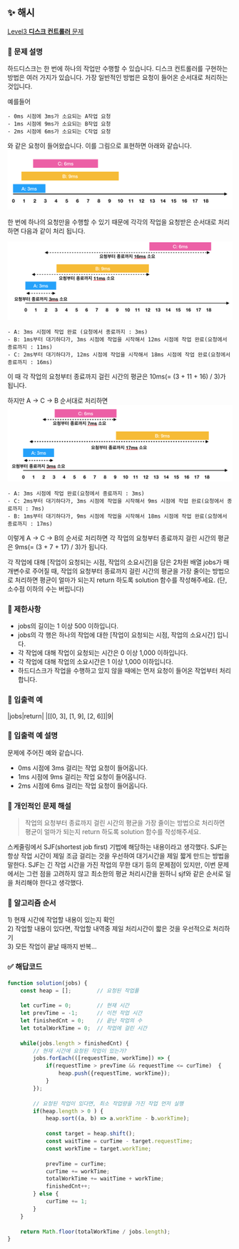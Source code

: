 ## ✨ 해시
[Level3 **디스크 컨트롤러** 문제](https://school.programmers.co.kr/learn/courses/30/lessons/42627) 

### 📘 문제 설명
하드디스크는 한 번에 하나의 작업만 수행할 수 있습니다. 디스크 컨트롤러를 구현하는 방법은 여러 가지가 있습니다. 가장 일반적인 방법은 요청이 들어온 순서대로 처리하는 것입니다.

예를들어
```
- 0ms 시점에 3ms가 소요되는 A작업 요청
- 1ms 시점에 9ms가 소요되는 B작업 요청
- 2ms 시점에 6ms가 소요되는 C작업 요청
```

와 같은 요청이 들어왔습니다. 이를 그림으로 표현하면 아래와 같습니다.
![디스크사진1](./img/img1.png)

한 번에 하나의 요청만을 수행할 수 있기 때문에 각각의 작업을 요청받은 순서대로 처리하면 다음과 같이 처리 됩니다.

![디스크사진1](./img/img2.png)

```
- A: 3ms 시점에 작업 완료 (요청에서 종료까지 : 3ms)
- B: 1ms부터 대기하다가, 3ms 시점에 작업을 시작해서 12ms 시점에 작업 완료(요청에서 종료까지 : 11ms)
- C: 2ms부터 대기하다가, 12ms 시점에 작업을 시작해서 18ms 시점에 작업 완료(요청에서 종료까지 : 16ms)
```
이 때 각 작업의 요청부터 종료까지 걸린 시간의 평균은 10ms(= (3 + 11 + 16) / 3)가 됩니다.

하지만 A → C → B 순서대로 처리하면
![디스크사진1](./img/img3.png)
```
- A: 3ms 시점에 작업 완료(요청에서 종료까지 : 3ms)
- C: 2ms부터 대기하다가, 3ms 시점에 작업을 시작해서 9ms 시점에 작업 완료(요청에서 종료까지 : 7ms)
- B: 1ms부터 대기하다가, 9ms 시점에 작업을 시작해서 18ms 시점에 작업 완료(요청에서 종료까지 : 17ms)
```
이렇게 A → C → B의 순서로 처리하면 각 작업의 요청부터 종료까지 걸린 시간의 평균은 9ms(= (3 + 7 + 17) / 3)가 됩니다.

각 작업에 대해 [작업이 요청되는 시점, 작업의 소요시간]을 담은 2차원 배열 jobs가 매개변수로 주어질 때, 작업의 요청부터 종료까지 걸린 시간의 평균을 가장 줄이는 방법으로 처리하면 평균이 얼마가 되는지 return 하도록 solution 함수를 작성해주세요. (단, 소수점 이하의 수는 버립니다)

### 📕 제한사항
- jobs의 길이는 1 이상 500 이하입니다.
- jobs의 각 행은 하나의 작업에 대한 [작업이 요청되는 시점, 작업의 소요시간] 입니다.
- 각 작업에 대해 작업이 요청되는 시간은 0 이상 1,000 이하입니다.
- 각 작업에 대해 작업의 소요시간은 1 이상 1,000 이하입니다.
- 하드디스크가 작업을 수행하고 있지 않을 때에는 먼저 요청이 들어온 작업부터 처리합니다.

### 📙 입출력 예
|jobs|return|
|[[0, 3], [1, 9], [2, 6]]|9|

### 📒 입출력 예 설명
문제에 주어진 예와 같습니다.

- 0ms 시점에 3ms 걸리는 작업 요청이 들어옵니다.
- 1ms 시점에 9ms 걸리는 작업 요청이 들어옵니다.
- 2ms 시점에 6ms 걸리는 작업 요청이 들어옵니다.

### 📗 개인적인 문제 해설
> 작업의 요청부터 종료까지 걸린 시간의 평균을 가장 줄이는 방법으로 처리하면 평균이 얼마가 되는지 return 하도록 solution 함수를 작성해주세요.

스케줄링에서 SJF(shortest job first) 기법에 해당하는 내용이라고 생각했다. SJF는 항상 작업 시간이 제일 조금 걸리는 것을 우선하여 대기시간을 제일 짧게 만드는 방법을 말한다. SJF는 긴 작업 시간을 가진 작업의 무한 대기 등의 문제점이 있지만, 이번 문제에서는 그런 점을 고려하지 않고 최소한의 평균 처리시간을 원하니 sjf와 같은 순서로 일을 처리해야 한다고 생각했다.

### 📔 알고리즘 순서
1\) 현재 시간에 작업할 내용이 있는지 확인   
2\) 작업할 내용이 있다면, 작업할 내역중 제일 처리시간이 짧은 것을 우선적으로 처리하기   
3\) 모든 작업이 끝날 때까지 반복...   


### ✅ 해답코드
```javascript
function solution(jobs) {
    const heap = [];        // 요청된 작업풀
    
    let curTime = 0;        // 현재 시간
    let prevTime = -1;      // 이전 작업 시간
    let finishedCnt = 0;    // 끝난 작업의 수
    let totalWorkTime = 0;  // 작업에 걸린 시간
    
    while(jobs.length > finishedCnt) {
        // 현재 시간에 요청된 작업이 있는가?
        jobs.forEach(([requestTime, workTime]) => {
            if(requestTime > prevTime && requestTime <= curTime)  {
                heap.push({requestTime, workTime});
            }
        });
        
        // 요청된 작업이 있다면, 최소 작업량을 가진 작업 먼저 실행
        if(heap.length > 0 ) {
            heap.sort((a, b) => a.workTime - b.workTime);
            
            const target = heap.shift();
            const waitTime = curTime - target.requestTime;
            const workTime = target.workTime;
            
            prevTime = curTime;
            curTime += workTime;
            totalWorkTime += waitTime + workTime;
            finishedCnt++;   
        } else {
            curTime += 1;
        }
    }
    
    return Math.floor(totalWorkTime / jobs.length);
}
```
